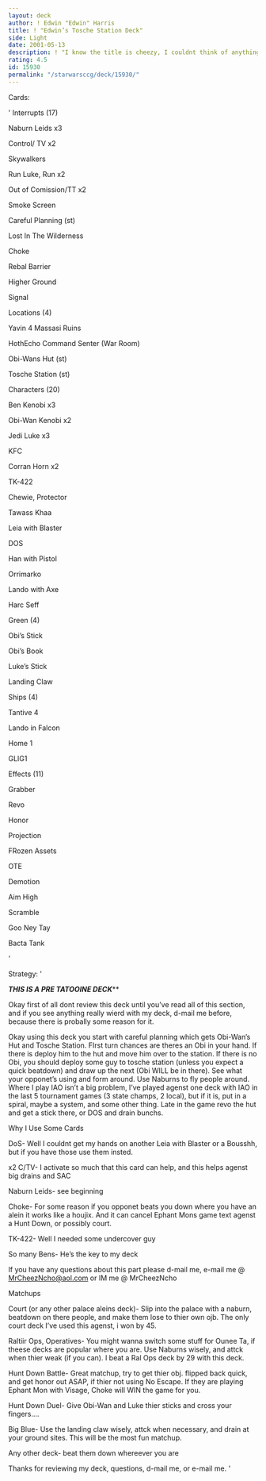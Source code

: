 ```yaml
---
layout: deck
author: ! Edwin "Edwin" Harris
title: ! "Edwin’s Tosche Station Deck"
side: Light
date: 2001-05-13
description: ! "I know the title is cheezy, I couldnt think of anything else. BTW This deck gets crazy activation."
rating: 4.5
id: 15930
permalink: "/starwarsccg/deck/15930/"
---
```

Cards: 

' 
Interrupts (17)

Naburn Leids x3

Control/ TV x2

Skywalkers

Run Luke, Run x2

Out of Comission/TT x2

Smoke Screen

Careful Planning (st)

Lost In The Wilderness

Choke

Rebal Barrier

Higher Ground

Signal


Locations (4)

Yavin 4 Massasi Ruins

HothEcho Command Senter (War Room)

Obi-Wans Hut (st)

Tosche Station (st)


Characters (20)

Ben Kenobi x3

Obi-Wan Kenobi x2

Jedi Luke x3

KFC

Corran Horn x2

TK-422

Chewie, Protector

Tawass Khaa

Leia with Blaster

DOS

Han with Pistol

Orrimarko

Lando with Axe

Harc Seff


Green (4)

Obi’s Stick

Obi’s Book

Luke’s Stick

Landing Claw


Ships (4)

Tantive 4

Lando in Falcon

Home 1 

GLIG1


Effects (11)

Grabber

Revo

Honor

Projection

FRozen Assets

OTE

Demotion

Aim High

Scramble

Goo Ney Tay

Bacta Tank

'

Strategy: '

*****THIS IS A PRE TATOOINE DECK*******


Okay first of all dont review this deck until you’ve read all of this section, and if you see anything really wierd with my deck, d-mail me before, because there is probally some reason for it. 


Okay using this deck you start with careful planning which gets Obi-Wan’s Hut and Tosche Station. FIrst turn chances are theres an Obi in your hand. If there is deploy him to the hut and move him over to the station. If there is no Obi, you should deploy some guy to tosche station (unless you expect a quick beatdown) and draw up the next (Obi WILL be in there). See what your opponet’s using and form around. Use Naburns to fly people around. Where I play IAO isn’t a big problem, I’ve played agenst one deck with IAO in the last 5 tournament games (3 state champs, 2 local), but if it is, put in a spiral, maybe a system, and some other thing. Late in the game revo the hut and get a stick there, or DOS and drain bunchs.


Why I Use Some Cards


DoS- Well I couldnt get my hands on another Leia with Blaster or a Bousshh, but if you have those use them insted.


x2 C/TV- I activate so much that this card can help, and this helps agenst big drains and SAC


Naburn Leids- see beginning 


Choke- For some reason if you opponet beats you down where you have an alein it works like a houjix. And it can cancel Ephant Mons game text agenst a Hunt Down, or possibly court.


TK-422- Well I needed some undercover guy


So many Bens- He’s the key to my deck


If you have any questions about this part please d-mail me, e-mail me @ MrCheezNcho@aol.com or IM me @ MrCheezNcho




Matchups



Court (or any other palace aleins deck)- Slip into the palace with a naburn, beatdown on there people, and make them lose to thier own ojb. The only court deck I’ve used this agenst, i won by 45.


Raltiir Ops, Operatives- You might wanna switch some stuff for Ounee Ta, if theese decks are popular where you are. Use Naburns wisely, and attck when thier weak (if you can). I beat a Ral Ops deck by 29 with this deck.


Hunt Down Battle- Great matchup, try to get thier obj. flipped back quick, and get honor out ASAP, if thier not using No Escape. If they are playing Ephant Mon with Visage, Choke will WIN the game for you.


Hunt Down Duel- Give Obi-Wan and Luke thier sticks and cross your fingers....


Big Blue- Use the landing claw wisely, attck when necessary, and drain at your ground sites. This will be the most fun matchup.


Any other deck- beat them down whereever you are



Thanks for reviewing my deck, questions, d-mail me, or e-mail me.  '
